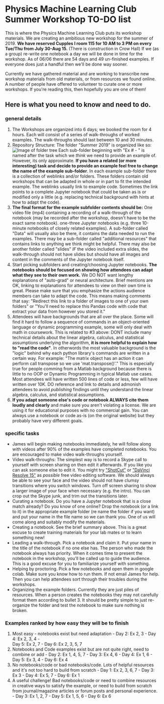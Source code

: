 # Physics Machine Learning Club Summer Workshop TO-DO list

This is where the Physics Machine Learning Club puts its workshop materials. We are creating an ambitious new workshop for the summer of 2019. 
**We have reserved Cupples I room 115 for 10 AM to 3 PM on every Tue/Thu from July 30-Aug 15.** (There is construction in Crow Hall) 
If we (as a group) re-write one notebook a day we will be done in time for the workshop. As of 06/06 there are 54 days and 49 un-finished examples. If everyone does just a handful then we'll be done way sooner.

Currently we have gathered material and are working to transcribe new workshop materials from old materials, or from resources we found online. A number of people have offered to volunteer to curate one or more workshops. If you're reading this, then hopefully you are one of them!

## Here is what you need to know and need to do.
### general details
1. The Workshops are organized into 6 days; we booked the room for 4 hours. Each will consist of a series of walk-throughs of worked examples. The walk-throughs should last between 10 and 30 minutes. 
2. Repository Structure: The folder "Summer 2019" is organized like so: ![Image of folder tree](https://github.com/jojker/PML_Workshops/blob/master/Summer%202019.png)  Each sub-folder beginning with "Ex # - " is named after the task which we *think* we need to provide an example of. However, its only approximate. **If you have a related (or more interesting) task and decide to provide an example feel free to change the name of the example sub-folder**. In each example sub-folder there is a collection of weblinks and/or folders. These folders contain old workshops that can be adapted in whole or in part to fit the intended example. The weblinks usually link to example code. Sometimes the link points to a complete Jupyter notebook that could be taken as is or modified only a little (e.g. replacing technical background with hints at how to adapt the code). 
3. **The final format for the example subfolder contents should be:** One video file (mp4) containing a recording of a walk-through of the notebook (may be recorded after the workshop, doesn't have to be the exact same notebook). one-three Jupyter notebooks (e.g. three 10-minute notebooks of closely related examples). A sub-folder called "Data" will usually also be there, it contains the data needed to run the examples. There may be a sub-folder called "additional resources" that contains links to anything we think might be helpful. There may also be another folder called "slides" *IF* the video included extra slides, the walk-through should not have slides but should have all images and content in the comments of the Jupyter notebook itself.
4. Start picking subfolders and creating/choosing Jupyter notebooks. **The notebooks should be focused on showing how attendees can adapt what they see to their own work.** We DO NOT want lengthy explanations of "auto-grad" or neural architecture. Brief mentions are OK, linking to explanations for attendees to view on their own time is great. Please make sure that you emphasize the actions audience members can take to adapt the code. This means making comments that say: "Redirect this link to a folder of images to one of your own folders" or "You'll need to replace this Pandas code with code that extract your data from however you stored it."
5. Attendees will have backgrounds that are all over the place. Some will find it hard to follow a sequence of commands in an object-oriented language or dynamic programming example, some will only deal with math in coursework. This is related to #3 above: DONT include many technical details about the linear algebra, calculus, and statistical assumptions underlying the algorithm, **it is more helpful to explain how to "read the code"**. In otherwords the most valuable background is the "logic" behind why each python library's commands are written in a certain way. For example: "The matrix object has an action it can perform call transpose so we use 'mat.transpose()'." This is especially true for people comming from a Matlab background because there is little to no OOP or Dynamic Programming in typical Matlab use cases. Most attendees will have written 500 lines of code or less, few will have written over 10K. DO reference and link to details and admonish attendees to avoid *publishing* findings until they understand the linear algebra, calculus, and statistical assumptions.
6. **If you adapt someone else's code or notebook ALWAYS cite them loudly and clearly** and make sure you aren't violating a license. We are using it for educational purposes with no commercial gain. You can always use a notebook or code as-is (on the original website) but they probably have very different goals. 


### specific tasks
- James will begin making notebooks immediately, he will follow along with videos after 90% of the examples have completed notebooks. You are encouraged to make video walk-throughs yourself.
- Video walk-throughs: The simplest way is to record a Skype call to yourself with screen sharing on then edit it afterwards. If you like you can ask someone else to edit it. You might try ["ShotCut"](https://shotcut.org/) or ["DaVinci Resolve 15"](https://www.engadget.com/2018/08/22/davinci-resolve-15-free-hollywood-video-editor-review) as *possible* free video editing software. We should always be able to see your face and the video should not have clumsy transitions where you switch windows. Turn off screen sharing to show a larger image of your face when necessary (e.g. the intro). You can crop out the Skype junk, and trim out the transitions later.
- Curating a notebook. Do you have a Jupyter notebook that is a close match already? Do you know of one online? Drop the notebook (or a link to it) in the appropriate example folder (re name the folder if you want) and put your name in the file name so we can thank you. One of us will come along and suitably modify the materials.
- Creating a notebook. See the brief summary above. This is a great excuse to create training materials for your lab mates or to learn something new!
- Leading a walk-through. Pick a notebook and claim it. Put your name in the title of the notebook if no one else has. The person who made the notebook always has priority. When it comes time to present the notebook in the workshop, you'll be called up to guide the audience. This is a good excuse for you to familiarize yourself with something. 
- Helping by proctoring. Pick a few notebooks and open them in google colab. Make sure you know how to run them. If not email James for help. Then you can help attendees sort through their troubles during the workshops.
- Organizing the example folders. Currently they are just piles of resources. When a person creates the notebooks they may not carefully format them according to bullet 3. It should be pretty simple to just re-organize the folder and test the notebook to make sure nothing is broken.


### Examples ranked by how easy they will be to finish
1. Most easy - notebooks exist but need adaptation - 
Day 2: Ex 2, 3 - 
Day 4: Ex 2, 3, 4 -  
Day 5: Ex 2, 7 - 
Day 6: Ex 2, 3, 5, 7
2. Notebooks and Code examples exist but are not quite right, need to combine or add - 
Day 2: Ex 1, 4, 5, 7 - 
Day 3: Ex 4, 6 - 
Day 4: Ex 1, 6 - 
Day 5: Ex 3, 4 - 
Day 6: Ex 4
3. No notebooks/code or bad notebooks/code. Lots of helpful resources and it's not too hard to build from scratch - 
Day 1: Ex 2, 3, 6, 7 - 
Day 3: Ex 3 - 
Day 4: Ex 5, 7 - 
Day 6: Ex 1
4. A useful challenge! Bad notebooks/code or need to combine resources in creative ways to satisfy the example, or need to build from scratch from journal/magazine articles or forum posts and personal experience. - 
Day 3: Ex 1, 2, 7 - 
Day 5: Ex 1, 5, 6 - 
Day 6: Ex 6
